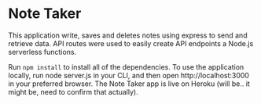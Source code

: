 # Note Taker

This application write, saves and deletes notes using express to send and retrieve data. API routes were used to easily create API endpoints a Node.js serverless functions.

Run `npm install` to install all of the dependencies. To use the application locally, run node server.js in your CLI, and then open http://localhost:3000 in your preferred browser. The Note Taker app is live on Heroku (will be.. it might be, need to confirm that actually).

